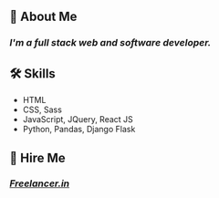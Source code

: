 
## 🚀 About Me
### _I'm a full stack web and software developer._

  
## 🛠 Skills
 - HTML
 - CSS, Sass
 - JavaScript, JQuery, React JS
 - Python, Pandas, Django Flask


## 💼 Hire Me
### [_Freelancer.in_](https://www.freelancer.in/hireme/prajapatiaashu44)
